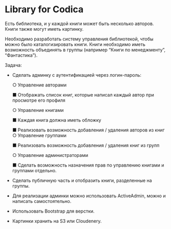 # Library for Codica
Есть библиотека, и у каждой книги может быть несколько авторов. Книги также
могут иметь картинку.

Необходимо разработать систему управления библиотекой, чтобы можно было
каталогизировать книги. Книги необходимо иметь возможность объединять в
группы (например “Книги по менеджменту”, “Фантастика”).

Задача:
  * Сделать админку с аутентификацией через логин-пароль:
    
     ○ Управление авторами
      
       ■ Отображать список книг, которые написал каждый автор
        при просмотре его профиля

     ○ Управление книгами
      
       ■ Каждая книга должна иметь обложку
       
       ■ Реализовать возможность добавления / удаления авторов
        из книг
     ○ Управление группами
      
       ■ Реализовать возможность добавления / удаления книг из
        групп

     ○ Управление администраторами
     
     ■ Сделать возможность назначения прав по управлению
      книгами и группами отдельно.

  * Сделать публичную часть и отобразить книги, разделенные на группы.
  * Для реализации админки можно использовать ActiveAdmin, можно и
  написать самостоятельно.
  * Использовать Bootstrap для верстки.
  * Картинки хранить на S3 или Cloudenery.
